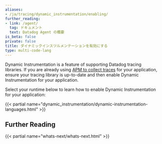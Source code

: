 ```yaml
---
aliases:
- /ja/tracing/dynamic_instrumentation/enabling/
further_reading:
- link: /agent/
  tag: ドキュメント
  text: Datadog Agent の概要
is_beta: false
private: false
title: ダイナミックインスツルメンテーションを有効にする
type: multi-code-lang
---
```


Dynamic Instrumentation is a feature of supporting Datadog tracing libraries. If you are already using [APM to collect traces][1] for your application, ensure your tracing library is up-to-date and then enable Dynamic Instrumentation for your application.

Select your runtime below to learn how to enable Dynamic Instrumentation for your application:

{{< partial name="dynamic_instrumentation/dynamic-instrumentation-languages.html" >}}

## Further Reading

{{< partial name="whats-next/whats-next.html" >}}

[1]: /ja/tracing/trace_collection/